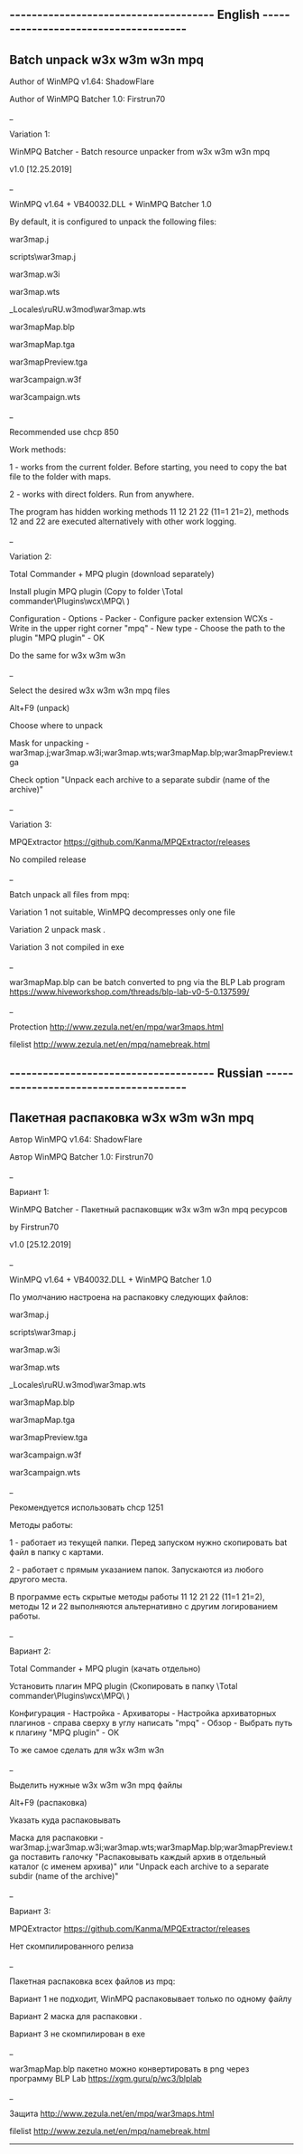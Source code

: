 ## ------------------------------------- English -------------------------------------

## Batch unpack w3x w3m w3n mpq

Author of WinMPQ v1.64: ShadowFlare

Author of WinMPQ Batcher 1.0: Firstrun70

_

Variation 1:

WinMPQ Batcher - Batch resource unpacker from w3x w3m w3n mpq

v1.0 [12.25.2019]

_

WinMPQ v1.64 + VB40032.DLL + WinMPQ Batcher 1.0

By default, it is configured to unpack the following files:

war3map.j

scripts\war3map.j

war3map.w3i

war3map.wts

_Locales\ruRU.w3mod\war3map.wts

war3mapMap.blp

war3mapMap.tga

war3mapPreview.tga

war3campaign.w3f

war3campaign.wts

_

Recommended use chcp 850

Work methods:

1 - works from the current folder. Before starting, you need to copy the bat file to the folder with maps.

2 - works with direct folders. Run from anywhere.

The program has hidden working methods 11 12 21 22 (11=1 21=2), methods 12 and 22 are executed alternatively with other work logging.

_

Variation 2:

Total Commander + MPQ plugin (download separately)

Install plugin MPQ plugin (Copy to folder \Total commander\Plugins\wcx\MPQ\ )

Configuration - Options - Packer - Configure packer extension WCXs - Write in the upper right corner "mpq" - New type - Choose the path 
to the plugin "MPQ plugin" - OK

Do the same for w3x w3m w3n

_

Select the desired w3x w3m w3n mpq files

Alt+F9 (unpack)

Choose where to unpack

Mask for unpacking - war3map.j;war3map.w3i;war3map.wts;war3mapMap.blp;war3mapPreview.tga

Check option "Unpack each archive to a separate subdir (name of the archive)" 

_

Variation 3:

MPQExtractor https://github.com/Kanma/MPQExtractor/releases

No compiled release

_

Batch unpack all files from mpq:

Variation 1 not suitable, WinMPQ decompresses only one file

Variation 2 unpack mask *.*

Variation 3 not compiled in exe

_

war3mapMap.blp can be batch converted to png via the BLP Lab program https://www.hiveworkshop.com/threads/blp-lab-v0-5-0.137599/

_

Protection http://www.zezula.net/en/mpq/war3maps.html

filelist http://www.zezula.net/en/mpq/namebreak.html

## ------------------------------------- Russian -------------------------------------

## Пакетная распаковка w3x w3m w3n mpq

Автор WinMPQ v1.64: ShadowFlare

Автор WinMPQ Batcher 1.0: Firstrun70

_

Вариант 1:

WinMPQ Batcher - Пакетный распаковщик w3x w3m w3n mpq ресурсов

by Firstrun70

v1.0 [25.12.2019]

_

WinMPQ v1.64 + VB40032.DLL + WinMPQ Batcher 1.0

По умолчанию настроена на распаковку следующих файлов:

war3map.j

scripts\war3map.j

war3map.w3i

war3map.wts

_Locales\ruRU.w3mod\war3map.wts

war3mapMap.blp

war3mapMap.tga

war3mapPreview.tga

war3campaign.w3f

war3campaign.wts

_

Рекомендуется использовать chcp 1251

Методы работы:

1 - работает из текущей папки. Перед запуском нужно скопировать bat файл в папку с картами.

2 - работает с прямым указанием папок. Запускаются из любого другого места.

В программе есть скрытые методы работы 11 12 21 22 (11=1 21=2), методы 12 и 22 выполняются альтернативно с другим логированием работы.

_

Вариант 2:

Total Commander + MPQ plugin (качать отдельно)

Установить плагин MPQ plugin (Скопировать в папку \Total commander\Plugins\wcx\MPQ\ )

Конфигурация - Настройка - Архиваторы - Настройка архиваторных плагинов - справа сверху в углу написать "mpq" - Обзор - Выбрать путь к плагину "MPQ plugin" - ОК

То же самое сделать для w3x w3m w3n

_

Выделить нужные w3x w3m w3n mpq файлы

Alt+F9 (распаковка)

Указать куда распаковывать

Маска для распаковки - war3map.j;war3map.w3i;war3map.wts;war3mapMap.blp;war3mapPreview.tga
поставить галочку "Распаковывать каждый архив в отдельный каталог (с именем архива)" или "Unpack each archive to a separate subdir (name of the archive)" 

_

Вариант 3:

MPQExtractor https://github.com/Kanma/MPQExtractor/releases

Нет скомпилированного релиза

_

Пакетная распаковка всех файлов из mpq:

Вариант 1 не подходит, WinMPQ распаковывает только по одному файлу

Вариант 2 маска для распаковки *.*

Вариант 3 не скомпилирован в exe

_

war3mapMap.blp пакетно можно конвертировать в png через программу BLP Lab https://xgm.guru/p/wc3/blplab

_

Защита http://www.zezula.net/en/mpq/war3maps.html

filelist http://www.zezula.net/en/mpq/namebreak.html

-----------------------------------------------------------------------------------
